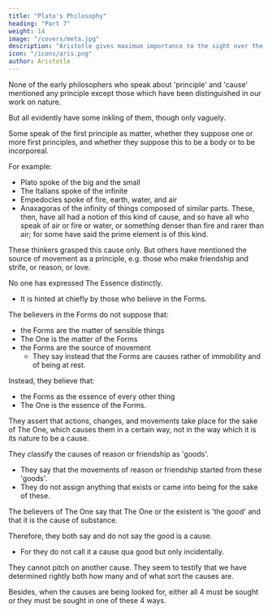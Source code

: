 ```yaml
---
title: "Plato's Philosophy"
heading: "Part 7"
weight: 14
image: "/covers/meta.jpg"
description: "Aristotle gives maximum importance to the sight over the other senses"
icon: "/icons/aris.png"
author: Aristotle
---
```




None of the early philosophers who speak about 'principle' and 'cause' mentioned any principle except those which have been distinguished in our work on nature. 

But all evidently have some inkling of them, though only vaguely. 

Some speak of the first principle as matter, whether they suppose one or more first principles, and whether they suppose this to be a body or to be incorporeal. 

For example:
- Plato spoke of the big and the small
- The Italians spoke of the infinite
- Empedocles spoke of fire, earth, water, and air
- Anaxagoras of the infinity of things composed of similar parts. These, then, have all had a notion of this kind of cause, and so have all who speak of air or fire or water, or something denser than fire and rarer than air; for some have said the prime element is of this kind.

These thinkers grasped this cause only. But others have mentioned the source of movement as a principle, e.g. those who make friendship and strife, or reason, or love.

No one has expressed The Essence distinctly. 
- It is hinted at chiefly by those who believe in the Forms.

The believers in the Forms do not suppose that:
- the Forms are the matter of sensible things
- The One is the matter of the Forms
- the Forms are the source of movement 
  - They say instead that the Forms are causes rather of immobility and of being at rest. 

Instead, they believe that:
- the Forms as the essence of every other thing
- The One is the essence of the Forms.
 

They assert that actions, changes, and movements take place for the sake of The One, which causes them in a certain way, not in the way which it is its nature to be a cause.

They classify the causes of reason or friendship as 'goods'.
- They say that the movements of reason or friendship started from these 'goods'. 
- They do not assign anything that exists or came into being for the sake of these.

The believers of The One say that The One or the existent is 'the good' and that it is the cause of substance. 
<!-- , but not that substance either is or comes to be for the sake of this.  -->

Therefore, they both say and do not say the good is a cause. 
- For they do not call it a cause qua good but only incidentally.

They cannot pitch on another cause. They seem to testify that we have determined rightly both how many and of what sort the causes are. 

Besides, when the causes are being looked for, either all 4 must be sought or they must be sought in one of these 4 ways. 

<!-- Let us next discuss the possible difficulties with regard to the way in which each of these thinkers has spoken, and with regard to his situation relatively to the first principles.
 -->

